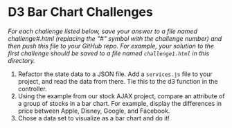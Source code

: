 # D3 Bar Chart Challenges

_For each challenge listed below, save your answer to a file named challenge#.html (replacing the
"#" symbol with the challenge number) and then push this file to your GitHub repo. For example, your
solution to the first challenge should be saved to a file named ```challenge1.html``` in this
directory._

1. Refactor the state data to a JSON file. Add a ```services.js``` file to your project, and read
the data from there. Tie this to the d3 function in the controller.
2. Using the example from our stock AJAX project, compare an attribute of a group of stocks in a bar
chart. For example, display the differences in price between Apple, Disney, Google, and Facebook.
3. Chose a data set to visualize as a bar chart and do it!
